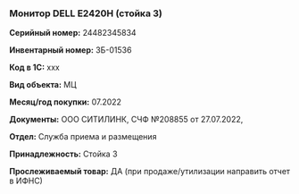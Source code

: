 ### Монитор DELL E2420H (стойка 3) </br>

**Серийный номер:** 24482345834 </br>

**Инвентарный номер:** ЗБ-01536 </br>

**Код в 1С:** xxx </br> 

**Вид объекта:** МЦ

**Месяц/год покупки:** 07.2022 </br>

**Документы:** ООО СИТИЛИНК, СЧФ №208855 от 27.07.2022,  </br>

**Отдел:** Служба приема и размещения </br>

**Принадлежность:** Стойка 3</br>

**Прослеживаемый товар:** ДА (при продаже/утилизации направить отчет в ИФНС)
